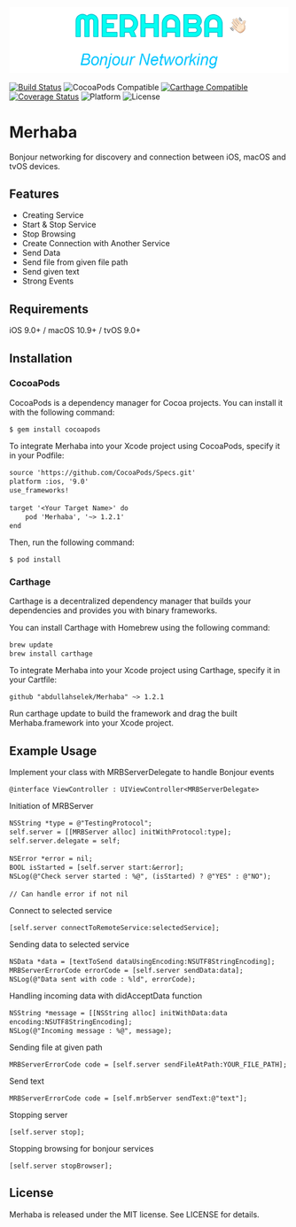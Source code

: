 ![Merhaba](https://github.com/abdullahselek/Merhaba/blob/master/Images/merhaba.png)

[![Build Status](https://travis-ci.org/abdullahselek/Merhaba.svg?branch=master)](https://travis-ci.org/abdullahselek/Merhaba)
![CocoaPods Compatible](https://img.shields.io/cocoapods/v/Merhaba.svg)
[![Carthage Compatible](https://img.shields.io/badge/Carthage-compatible-4BC51D.svg?style=flat)](https://github.com/Carthage/Carthage)
[![Coverage Status](https://coveralls.io/repos/github/abdullahselek/Merhaba/badge.svg?branch=master)](https://coveralls.io/github/abdullahselek/Merhaba?branch=master)
![Platform](https://img.shields.io/cocoapods/p/Merhaba.svg?style=flat)
![License](https://img.shields.io/dub/l/vibe-d.svg)

# Merhaba
Bonjour networking for discovery and connection between iOS, macOS and tvOS devices.

## Features

- Creating Service
- Start & Stop Service
- Stop Browsing
- Create Connection with Another Service
- Send Data
- Send file from given file path
- Send given text
- Strong Events

## Requirements
iOS 9.0+ / macOS 10.9+ / tvOS 9.0+

## Installation

### CocoaPods
CocoaPods is a dependency manager for Cocoa projects. You can install it with the following command:
```	
$ gem install cocoapods
```

To integrate Merhaba into your Xcode project using CocoaPods, specify it in your Podfile:
```
source 'https://github.com/CocoaPods/Specs.git'
platform :ios, '9.0'
use_frameworks!

target '<Your Target Name>' do
    pod 'Merhaba', '~> 1.2.1'
end
```
Then, run the following command:
```
$ pod install
```
### Carthage

Carthage is a decentralized dependency manager that builds your dependencies and provides you with binary frameworks.

You can install Carthage with Homebrew using the following command:

```
brew update
brew install carthage
```

To integrate Merhaba into your Xcode project using Carthage, specify it in your Cartfile:

```
github "abdullahselek/Merhaba" ~> 1.2.1
```

Run carthage update to build the framework and drag the built Merhaba.framework into your Xcode project.

## Example Usage

Implement your class with MRBServerDelegate to handle Bonjour events
```
@interface ViewController : UIViewController<MRBServerDelegate>
```

Initiation of MRBServer
```
NSString *type = @"TestingProtocol";
self.server = [[MRBServer alloc] initWithProtocol:type];
self.server.delegate = self;

NSError *error = nil;
BOOL isStarted = [self.server start:&error];
NSLog(@"Check server started : %@", (isStarted) ? @"YES" : @"NO");

// Can handle error if not nil
```

Connect to selected service
```
[self.server connectToRemoteService:selectedService];
```

Sending data to selected service
```
NSData *data = [textToSend dataUsingEncoding:NSUTF8StringEncoding];
MRBServerErrorCode errorCode = [self.server sendData:data];
NSLog(@"Data sent with code : %ld", errorCode);
```

Handling incoming data with didAcceptData function
```
NSString *message = [[NSString alloc] initWithData:data encoding:NSUTF8StringEncoding];
NSLog(@"Incoming message : %@", message);
```

Sending file at given path
```
MRBServerErrorCode code = [self.server sendFileAtPath:YOUR_FILE_PATH];
```

Send text
```
MRBServerErrorCode code = [self.mrbServer sendText:@"text"];
```

Stopping server
```
[self.server stop];
```

Stopping browsing for bonjour services
```
[self.server stopBrowser];
```

## License

Merhaba is released under the MIT license. See LICENSE for details.